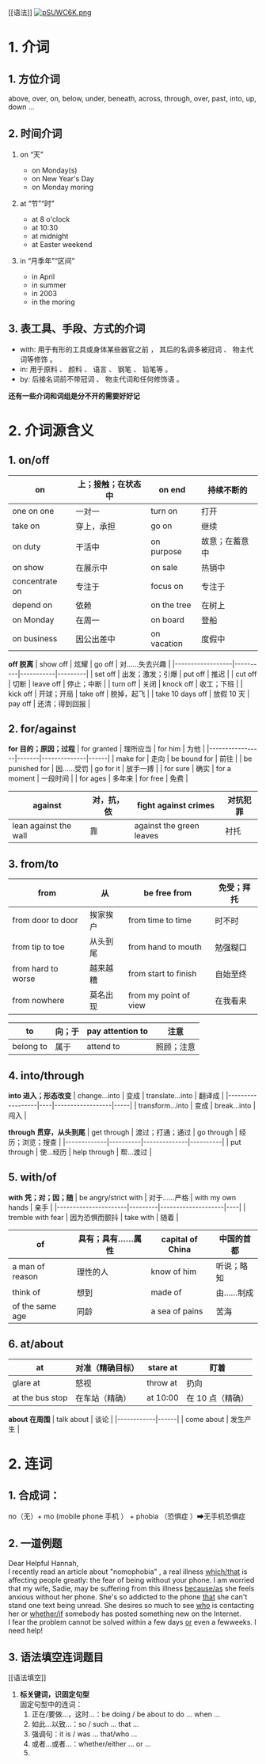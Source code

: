 [[语法]]
 [![pSUWC6K.png](https://s1.ax1x.com/2023/01/28/pSUWC6K.png) ](https://imgse.com/i/pSUWC6K)
# 1. 介词
## 1. 方位介词
above, over, on, below, under, beneath, across, through, over, past, into, up, down …

## 2. 时间介词
1. on “天”
    - on Monday(s)
    - on New Year's Day
    - on Monday moring

2. at “节”“时”
   - at 8 o'clock
   - at 10:30
   - at midnight
   - at Easter weekend
3. in “月季年”“区间”
   - in April
   - in summer
   - in 2003
   - in the moring

## 3. 表工具、手段、方式的介词
- with: 用于有形的工具或身体某些器官之前 ， 其后的名调多被冠词 、 物主代词等修饰 。
- in: 用于原料 、 颜料 、 语言 、 钢笔 、 铅笔等 。
- by: 后接名词前不带冠词 、 物主代词和任何修饰语 。

**还有一些介词和词组是分不开的需要好好记**

# 2. 介词源含义
## 1. on/off
| on             | 上；接触；在状态中 | on end      | 持续不断的   |
|----------------|-----------|-------------|---------|
| one on one     | 一对一       | turn on     | 打开      |
| take on        | 穿上，承担     | go on       | 继续      |
| on duty        | 干活中       | on purpose  | 故意；在蓄意中 |
| on show        | 在展示中      | on sale     | 热销中     |
| concentrate on | 专注于       | focus on    | 专注于     |
| depend on      | 依赖        | on the tree | 在树上     |
| on Monday      | 在周一       | on board    | 登船      |
| on business    | 因公出差中     | on vacation | 度假中     |

**off 脱离**
| show off         | 炫耀       | go off    | 对……失去兴趣 |
|------------------|----------|-----------|---------|
| set off          | 出发；激发；引爆 | put off   | 推迟      |
| cut off          | 切断       | leave off | 停止；中断   |
| turn off         | 关闭       | knock off | 收工；下班   |
| kick off         | 开球；开局    | take off  | 脱掉，起飞   |
| take 10 days off | 放假 10 天    | pay off   | 还清；得到回报 |

## 2. for/against
**for 目的；原因；过程**
| for granted     | 理所应当  | for him      | 为他   |
|-----------------|-------|--------------|------|
| make for        | 走向    | be bound for | 前往   |
| be punished for | 因……受罚 | go for it    | 放手一搏 |
| for sure        | 确实    | for a moment | 一段时间 |
| for ages        | 多年来   | for free     | 免费   |

| against               | 对，抗，依 | fight against crimes     | 对抗犯罪 |
|-----------------------|---|--------------------------|------|
| lean against the wall | 靠 | against the green leaves | 衬托   |

## 3. from/to
| from               | 从    | be free from          | 免受；拜托 |
|--------------------|------|-----------------------|-------|
| from door to door  | 挨家挨户 | from time to time     | 时不时   |
| from tip to toe    | 从头到尾 | from hand to mouth    | 勉强糊口  |
| from hard to worse | 越来越糟 | from start to finish  | 自始至终  |
| from nowhere       | 莫名出现 | from my point of view | 在我看来  |

| to        | 向；于 | pay attention to | 注意    |
|-----------|-----|------------------|-------|
| belong to | 属于  | attend to        | 照顾；注意 |

## 4. into/through
**into 进入；形态改变**
| change...into    | 变成 | translate...into | 翻译成 |
|------------------|----|------------------|-----|
| transform...into | 变成 | break…into       | 闯入  |

**through 贯穿，从头到尾**
| get through | 渡过；打通；通过 | go through   | 经历；浏览；搜查 |
|-------------|----------|--------------|----------|
| put through | 使…经历     | help through | 帮…渡过     |

## 5. with/of
**with 凭；对；因；随**
| be angry/strict with | 对于……严格  | with my own hands  | 亲手 |
|----------------------|---------|--------------------|----|
| tremble with fear    | 因为恐惧而颤抖 | take with          | 随着 |

| of              | 具有；具有……属性 | capital of China | 中国的首都 |
|-----------------|-----------|------------------|-------|
| a man of reason | 理性的人      | know of him      | 听说；略知 |
| think of        | 想到        | made of          | 由……制成 |
| of the same age | 同龄        | a sea of pains   | 苦海    |

## 6. at/about
| at              | 对准（精确目标） | stare at | 盯着       |
|-----------------|----------|----------|----------|
| glare at        | 怒视       | throw at | 扔向       |
| at the bus stop | 在车站（精确）  | at 10:00 | 在 10 点（精确） |

**about 在周围**
| talk about | 谈论   |
|------------|------|
| come about | 发生产生 |


# 2. 连词
## 1. 合成词：  
   no（无）+ mo (mobile phone 手机 ） + phobia （恐惧症 ）➡无手机恐惧症

## 2. 一道例题  
   Dear Helpful Hannah,  
   I recently read an article about "nomophobia" , a real illness <u>which/that</u> is affecting people greatly: the fear of being without your phone. I am worried that my wife, Sadie, may be suffering from this illness <u>because/as</u> she feels anxious without her phone. She's so addicted to the phone <u>that</u> she can't stand one text being unread. She desires so much to see <u>who</u> is contacting her or <u>whether/if</u> somebody has posted something new on the Internet.  
   I fear the problem cannot be solved within a few days <u>or</u> even a fewweeks. I need help!
   
## 3. 语法填空连词题目
[[语法填空]]
1. **标关键词，识固定句型**   
   固定句型中的连词： 
   1. 正在/要做…，这时…：be doing / be about to do … when ...
   2. 如此…以致…：so / such … that ...
   3. 强调句：it is / was … that/who ...
   4. 或者…或者…：whether/either … or …
   5. 
